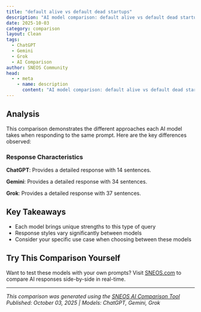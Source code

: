 ```yaml
---
title: "default alive vs default dead startups"
description: "AI model comparison: default alive vs default dead startups..."
date: 2025-10-03
category: comparison
layout: Clean
tags:
  - ChatGPT
  - Gemini
  - Grok
  - AI Comparison
author: SNEOS Community
head:
  - - meta
    - name: description
      content: "AI model comparison: default alive vs default dead startups..."
---
```


<ChatComparison
  title="default alive vs default dead startups"
  prompt="default alive vs default dead startups"
  :responses='{"ChatGPT": "\u0022Default Alive\u0022 and \u0022Default Dead\u0022 are terms popularized by entrepreneur and investor Paul Graham to describe the financial health and viability of startups based on their business model and cash flow.\n\n### Default Alive Startups\n- **Definition:** Startups that, if they continue their current trajectory without raising additional capital, will eventually become profitable and sustain themselves.\n- **Characteristics:**\n - Their revenue growth is strong enough to cover expenses eventually.\n - They can reach breakeven through steady progress.\n - They have a path to viability without needing continuous funding rounds.\n- **Implication:** These startups are in a healthier position and have a better chance of surviving long-term.\n\n### Default Dead Startups\n- **Definition:** Startups that, at their current burn rate and revenue growth, will run out of cash before reaching profitability \u2014 meaning they will need to raise additional funding to survive.\n- **Characteristics:**\n - Their expenses exceed their revenue growth significantly.\n - Without new investment, they will \u0022die\u0022 because they can\u2019t sustain operations.\n- **Implication:** These startups are in a riskier position and dependent on external capital to stay afloat.\n\n### Summary Table\n\n| Aspect | Default Alive | Default Dead |\n|---------------------|----------------------------------|---------------------------------------|\n| Cash Flow | Enough to eventually break even | Will run out of cash without funding |\n| Revenue Growth | Sufficient to cover expenses | Insufficient relative to expenses |\n| Funding Dependence | Less dependent on raising funds | Highly dependent on raising funds |\n| Long-term Outlook | More likely to survive/scale | At serious risk of failure |\n\n### Why It Matters\n- Helps founders and investors evaluate startup sustainability.\n- Influences strategic decisions around spending, growth, and fundraising.\n- Encourages building startups that can survive on their own eventually, reducing reliance on continuous funding.\n\nIf you want, I can provide more detailed insights or examples!", "Gemini": "The terms \u0022default alive\u0022 and \u0022default dead\u0022 describe the financial trajectory of a startup and its ability to survive based on its current burn rate and available resources. Here\u0027s a breakdown of each and the key differences:\n\n**Default Alive**\n\n* **Definition:** A startup is considered \u0022default alive\u0022 when its projected future revenue, based on its current growth rate and existing resources, is sufficient to cover its projected future expenses *before* it runs out of money. In other words, if the company does nothing to change its current course, it will eventually become profitable and self-sustaining.\n* **Characteristics:**\n * **Positive Unit Economics:** The startup earns more revenue from each customer or transaction than it costs to acquire and serve that customer.\n * **Sustainable Growth:** Revenue growth is consistently outpacing expenses.\n * **Efficient Resource Management:** The company is effectively managing its cash flow and minimizing unnecessary spending.\n * **Clear Path to Profitability:** The startup has a well-defined plan for reaching profitability, and the numbers support that plan.\n * **Lower Fundraising Pressure:** While they may still raise capital for faster growth or strategic opportunities, they aren\u0027t forced to raise money to survive.\n* **Benefits:**\n * **More Negotiating Power with Investors:** They can afford to be more selective and demand better terms.\n * **Long-Term Focus:** Less pressure to achieve short-term wins that could jeopardize long-term success.\n * **Increased Valuation:** A clear path to profitability makes the company more attractive to investors.\n * **Improved Morale:** Knowing the company is on a sustainable path boosts employee confidence and motivation.\n\n**Default Dead**\n\n* **Definition:** A startup is considered \u0022default dead\u0022 when its current expenses are outpacing its revenue, and its existing cash reserves will be depleted before it can reach profitability based on its current trajectory. The company will run out of money and likely fail unless it makes significant changes to its business model, operations, or fundraising strategy.\n* **Characteristics:**\n * **Negative Unit Economics:** It costs more to acquire and serve customers than the revenue they generate.\n * **Unsustainable Burn Rate:** Expenses are consistently exceeding revenue, depleting cash reserves.\n * **Inefficient Operations:** Wasted resources, high overhead costs, and lack of financial discipline.\n * **Unclear Path to Profitability:** The startup lacks a realistic plan for achieving profitability, or the plan is based on unrealistic assumptions.\n * **High Fundraising Pressure:** The company is constantly scrambling to raise money to stay afloat.\n* **Dangers:**\n * **Forced to Accept Bad Funding Terms:** Desperate for capital, they may have to give away a significant portion of their company.\n * **Short-Term Thinking:** Focus shifts to immediate survival, potentially sacrificing long-term strategy.\n * **Employee Turnover:** Uncertainty about the future can lead to employees leaving for more stable opportunities.\n * **Risk of Liquidation:** If they can\u0027t raise more money or turn the business around, the company will eventually fail.\n\n**Key Differences Summarized:**\n\n| Feature | Default Alive | Default Dead |\n|-------------------|--------------------------------------------|-----------------------------------------------|\n| **Financial Trajectory** | Projected to become profitable | Projected to run out of money |\n| **Unit Economics** | Positive | Negative |\n| **Burn Rate** | Sustainable | Unsustainable |\n| **Fundraising Pressure** | Low | High |\n| **Path to Profitability** | Clear and Realistic | Unclear or Unrealistic |\n| **Long-Term Viability** | High | Low |\n\n**How to Transition from Default Dead to Default Alive:**\n\nIf a startup finds itself in a \u0022default dead\u0022 situation, it needs to take immediate action. Some potential strategies include:\n\n* **Reduce Burn Rate:** Cut unnecessary expenses, renegotiate contracts, and streamline operations.\n* **Increase Revenue:** Focus on sales and marketing efforts, raise prices, and explore new revenue streams.\n* **Improve Unit Economics:** Optimize the customer acquisition process, reduce costs of goods sold (COGS), and increase customer lifetime value (CLTV).\n* **Pivot the Business Model:** If the current model isn\u0027t working, consider making significant changes to the product, target market, or value proposition.\n* **Raise More Capital:** As a last resort, seek additional funding from investors, but be prepared to give up more equity.\n\n**Important Considerations:**\n\n* **Projections are Not Guarantees:** Both \u0022default alive\u0022 and \u0022default dead\u0022 are based on projections, and future performance can change.\n* **Context Matters:** The definition of \u0022default alive\u0022 and \u0022default dead\u0022 can vary depending on the industry, business model, and stage of the company.\n* **Flexibility is Key:** Startups need to be agile and adaptable, constantly monitoring their financial performance and making adjustments as needed.\n\nIn conclusion, understanding the concepts of \u0022default alive\u0022 and \u0022default dead\u0022 is crucial for startup founders and investors. By focusing on building a sustainable business model with positive unit economics and a clear path to profitability, startups can increase their chances of long-term success.\n", "Grok": "The terms \u0022default alive\u0022 and \u0022default dead\u0022 are concepts popularized by Paul Graham, co-founder of Y Combinator, to describe the financial trajectory of startups. They refer to whether a startup is on a path to sustainability or failure based on its current financial situation and growth.\n\n### Default Alive\n- **Definition**: A startup is \u0022default alive\u0022 if, based on its current revenue and expenses, it can eventually become profitable without needing additional funding. In other words, if the startup continues on its current trajectory, it will survive because its revenues will grow to cover its costs.\n- **Key Characteristics**:\n - Revenue growth is strong enough to outpace expenses over time.\n - The company is not burning through cash at an unsustainable rate.\n - It can achieve profitability with its existing resources or a predictable path to revenue.\n- **Example**: A startup with $50,000 in monthly revenue, $40,000 in monthly expenses, and a growth rate of 10% per month is \u0022default alive\u0022 because its revenue will eventually exceed expenses without needing external capital.\n- **Implication**: Being default alive gives a startup more control over its destiny. It may still seek funding for faster growth, but it\u2019s not forced to do so to survive.\n\n### Default Dead\n- **Definition**: A startup is \u0022default dead\u0022 if, based on its current revenue, expenses, and cash reserves, it will run out of money before becoming profitable unless it raises additional funding or drastically changes its trajectory.\n- **Key Characteristics**:\n - Expenses significantly exceed revenue, and cash reserves are being depleted.\n - There\u2019s no clear or realistic path to profitability without external capital.\n - Without intervention (e.g., fundraising, cost-cutting, or a pivot), the startup will fail.\n- **Example**: A startup with $10,000 in monthly revenue, $50,000 in monthly expenses, and $200,000 in the bank is \u0022default dead\u0022 because it will run out of money in 5 months unless revenue grows dramatically or costs are slashed.\n- **Implication**: Being default dead puts a startup in a vulnerable position, often forcing founders to focus on fundraising or drastic measures rather than building the product or business.\n\n### Key Differences\n| **Aspect** | **Default Alive** | **Default Dead** |\n|------------------------|--------------------------------------------|------------------------------------------|\n| **Financial Trajectory** | On a path to profitability without funding | Will run out of cash before profitability |\n| **Revenue vs Expenses**| Revenue growing to exceed expenses | Expenses far outpace revenue |\n| **Need for Funding** | Optional, for faster growth | Critical, for survival |\n| **Risk Level** | Lower risk of failure | High risk of failure |\n\n### Practical Implications for Startups\n- **Assess Your Status**: Founders should regularly calculate whether their startup is default alive or default dead by analyzing revenue, expenses, cash runway, and growth rates. Paul Graham suggests using a simple formula: if (revenue growth rate - expense growth rate) \u003E 0, and revenue will eventually exceed expenses before cash runs out, you\u2019re default alive.\n- **Default Dead isn\u2019t Fatal**: Being default dead doesn\u2019t mean the startup is doomed. Many successful startups start as default dead but use funding, pivots, or cost reductions to change their trajectory.\n - Example: Companies like Uber and Airbnb were default dead in their early stages, burning cash rapidly, but they raised funding to fuel growth until profitability became possible.\n- **Focus on Sustainability**: Startups that aim to be default alive prioritize sustainable growth, often focusing on unit economics (profit per customer) and lean operations.\n- **Funding Strategy**: Default alive startups can negotiate better terms with investors since they aren\u2019t desperate for capital, while default dead startups may face pressure to accept unfavorable terms.\n\n### How to Move from Default Dead to Default Alive\n1. **Increase Revenue**: Focus on customer acquisition, improving sales funnels, or raising prices.\n2. **Reduce Costs**: Cut non-essential expenses, renegotiate contracts, or downsize if needed.\n3. **Extend Runway**: Raise a small bridge round or secure loans to buy time for revenue growth.\n4. **Pivot**: If the current business model isn\u2019t working, explore new markets or products with better economics.\n\n### Conclusion\nUnderstanding whether your startup is default alive or default dead is crucial for strategic decision-making. Default alive startups have a stronger foundation and more flexibility, while default dead startups face higher urgency to adapt or fundraise. Founders should aim to reach a default alive state as soon as possible to reduce dependency on external factors and build a sustainable business. However, many successful companies have navigated the default dead phase with smart pivots or well-timed funding, so the status isn\u2019t a definitive predictor of success or failure\u2014it\u2019s a diagnostic tool."}' 
  published-date="20:26"
/>

## Analysis

This comparison demonstrates the different approaches each AI model takes when responding to the same prompt. Here are the key differences observed:

### Response Characteristics

**ChatGPT**: Provides a detailed response with 14 sentences. 

**Gemini**: Provides a detailed response with 34 sentences. 

**Grok**: Provides a detailed response with 37 sentences. 

## Key Takeaways

- Each model brings unique strengths to this type of query
- Response styles vary significantly between models
- Consider your specific use case when choosing between these models

## Try This Comparison Yourself

Want to test these models with your own prompts? Visit [SNEOS.com](https://sneos.com) to compare AI responses side-by-side in real-time.

---

*This comparison was generated using the [SNEOS AI Comparison Tool](https://sneos.com)*
*Published: October 03, 2025 | Models: ChatGPT, Gemini, Grok*
